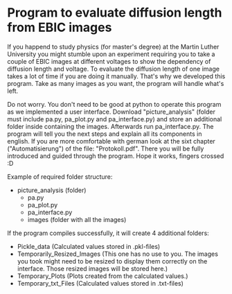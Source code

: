 # Program to evaluate diffusion length from EBIC images
If you happend to study physics (for master's degree) at the Martin Luther University you might stumble upon an experiment requiring you to take a couple of EBIC images at different voltages to show the dependency of diffusion length and voltage. 
To evaluate the diffusion length of one image takes a lot of time if you are doing it manually.
That's why we developed this program.
Take as many images as you want, the program will handle what's left.

Do not worry. You don't need to be good at python to operate this program as we implemented a user interface.
Download "picture_analysis" (folder must include pa.py, pa_plot.py and pa_interface.py) and store an additional folder inside containing the images. 
Afterwards run pa_interface.py. The program will tell you the next steps and explain all its components in english. 
If you are more comfortable with german look at the sixt chapter ("Automatisierung") of the file: "Protokoll.pdf". 
There you will be fully introduced and guided through the program. Hope it works, fingers crossed :D

Example of required folder structure:
- picture_analysis (folder)
    - pa.py
    - pa_plot.py
    - pa_interface.py
    - images (folder with all the images)

If the program compiles successfully, it will create 4 additional folders:
- Pickle_data 
    (Calculated values stored in .pkl-files)
- Temporarily_Resized_Images 
    (This one has no use to you. 
    The images you took might need to be resized to display them correctly on the interface. 
    Those resized images will be stored here.)
- Temporary_Plots
    (Plots created from the calculated values.)
- Temporary_txt_Files
    (Calculated values stored in .txt-files)
